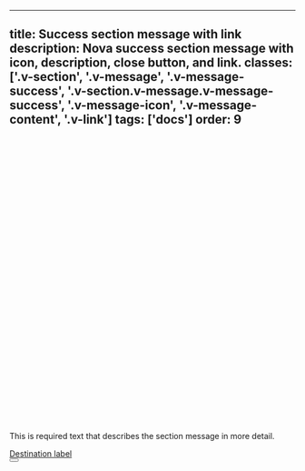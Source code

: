<!--
 *              Copyright (c) 2025 Visa, Inc.
 *
 * Licensed under the Apache License, Version 2.0 (the "License");
 * you may not use this file except in compliance with the License.
 * You may obtain a copy of the License at
 *
 *         http://www.apache.org/licenses/LICENSE-2.0
 *
 * Unless required by applicable law or agreed to in writing, software
 * distributed under the License is distributed on an "AS IS" BASIS,
 * WITHOUT WARRANTIES OR CONDITIONS OF ANY KIND, either express or implied.
 * See the License for the specific language governing permissions and
 * limitations under the License.
 *
 -->
---
title: Success section message with link 
description: Nova success section message with icon, description, close button, and link. 
classes: ['.v-section', '.v-message', '.v-message-success', '.v-section.v-message.v-message-success', '.v-message-icon', '.v-message-content', '.v-link']
tags: ['docs']
order: 9
---

<div class="v-message v-message-success v-section">
  <svg aria-hidden="false" aria-label="Success" class="v-icon v-icon-visa v-icon-low v-message-icon" focusable="false" viewbox="0 0 24 24">
    <use href="#visa-success-low">
    </use>
  </svg>
  <div class="v-message-content v-pl-2 v-pb-2">
    <p class="v-mb-8">
      This is required text that describes the section message in more detail.
    </p>
    <a class="v-link" href="./section-message">
      Destination label
    </a>
  </div>
  <button aria-label="close" class="v-button v-button-icon v-button-tertiary v-button-small v-button-subtle -v-mt-8 -v-mr-8 v-ml-14 v-p-7" type="button">
    <svg aria-hidden="true" class="v-icon v-icon-visa v-icon-tiny" focusable="false" viewbox="0 0 16 16">
      <use href="#visa-close-tiny">
      </use>
    </svg>
  </button>
</div>
